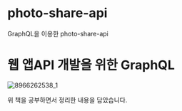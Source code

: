 # photo-share-api
GraphQL을 이용한 photo-share-api

# 웹 앱API 개발을 위한 GraphQL
![8966262538_1](https://user-images.githubusercontent.com/55838461/71629169-6bb7f080-2c3f-11ea-8831-f730f7c61529.jpg)

위 책을 공부하면서 정리한 내용을 담았습니다.
